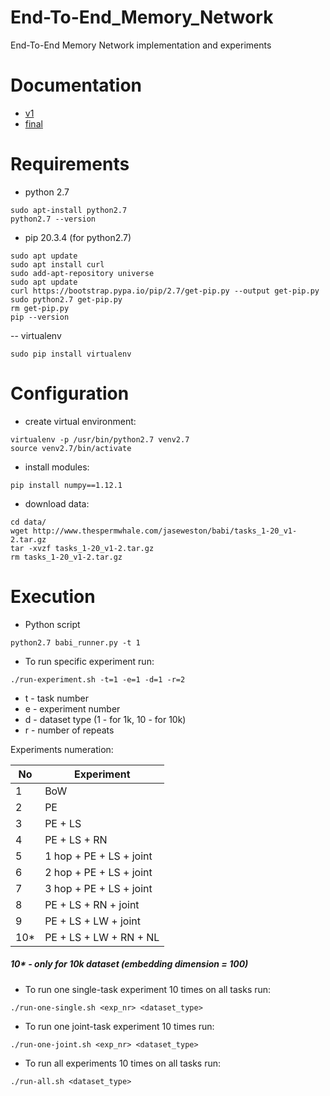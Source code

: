 # End-To-End_Memory_Network
End-To-End Memory Network implementation and experiments

# Documentation
- [v1](https://demo.hedgedoc.org/q6ECn9yVQam88qt6V47kPw?both)
- [final](https://demo.hedgedoc.org/fb0incRUReC2PJciRZXvcA)

# Requirements
- python 2.7
```
sudo apt-install python2.7
python2.7 --version
```

- pip 20.3.4 (for python2.7)
```
sudo apt update
sudo apt install curl
sudo add-apt-repository universe
sudo apt update
curl https://bootstrap.pypa.io/pip/2.7/get-pip.py --output get-pip.py
sudo python2.7 get-pip.py
rm get-pip.py
pip --version
```

-- virtualenv
```
sudo pip install virtualenv
```

# Configuration
- create virtual environment:
```
virtualenv -p /usr/bin/python2.7 venv2.7
source venv2.7/bin/activate
```

- install modules:
```
pip install numpy==1.12.1
```

- download data:
```
cd data/
wget http://www.thespermwhale.com/jaseweston/babi/tasks_1-20_v1-2.tar.gz
tar -xvzf tasks_1-20_v1-2.tar.gz
rm tasks_1-20_v1-2.tar.gz
```

# Execution
- Python script
```
python2.7 babi_runner.py -t 1
```

- To run specific experiment run:
```
./run-experiment.sh -t=1 -e=1 -d=1 -r=2
```
 * t - task number
 * e - experiment number
 * d - dataset type (1 - for 1k, 10 - for 10k)
 * r - number of repeats

Experiments numeration:

|No |Experiment|
|---|---|
| 1 | BoW |
| 2 | PE |
| 3 | PE + LS |
| 4 | PE + LS + RN |
| 5 | 1 hop + PE + LS + joint |
| 6 | 2 hop + PE + LS + joint |
| 7 | 3 hop + PE + LS + joint |
| 8 | PE + LS + RN + joint |
| 9 | PE + LS + LW + joint |
| 10* | PE + LS + LW + RN + NL |

##### 10* - only for 10k dataset (embedding dimension = 100)

- To run one single-task experiment 10 times on all tasks run:
```
./run-one-single.sh <exp_nr> <dataset_type>
```

- To run one joint-task experiment 10 times run:
```
./run-one-joint.sh <exp_nr> <dataset_type>
```

- To run all experiments 10 times on all tasks run:
```
./run-all.sh <dataset_type>
```
